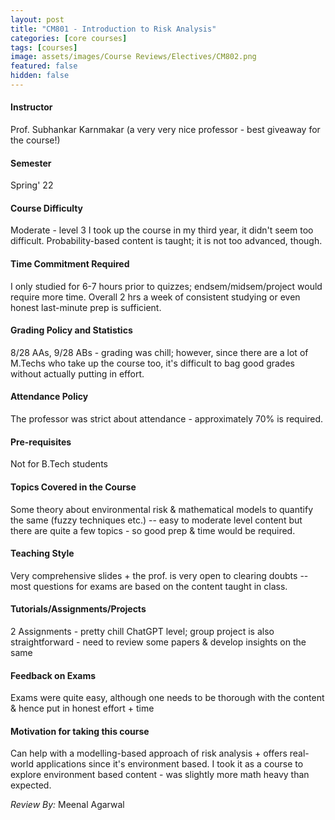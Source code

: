 ```yaml
---
layout: post
title: "CM801 - Introduction to Risk Analysis"
categories: [core courses]
tags: [courses]
image: assets/images/Course Reviews/Electives/CM802.png
featured: false
hidden: false
---
```


#### Instructor
Prof. Subhankar Karnmakar (a very very nice professor - best giveaway for the course!)

#### Semester
Spring' 22

#### Course Difficulty
Moderate - level 3
I took up the course in my third year, it didn't seem too difficult. Probability-based content is taught; it is not too advanced, though.

#### Time Commitment Required
I only studied for 6-7 hours prior to quizzes; endsem/midsem/project would require more time. Overall 2 hrs a week of consistent studying or even honest last-minute prep is sufficient. 

#### Grading Policy and Statistics
8/28 AAs, 9/28 ABs - grading was chill; however, since there are a lot of M.Techs who take up the course too, it's difficult to bag good grades without actually putting in effort. 

#### Attendance Policy
The professor was strict about attendance - approximately 70% is required.

#### Pre-requisites
Not for B.Tech students 

#### Topics Covered in the Course
Some theory about environmental risk & mathematical models to quantify the same (fuzzy techniques etc.) -- easy to moderate level content but there are quite a few topics - so good prep & time would be required.

#### Teaching Style
Very comprehensive slides + the prof. is very open to clearing doubts -- most questions for exams are based on the content taught in class.

#### Tutorials/Assignments/Projects
2 Assignments - pretty chill ChatGPT level; group project is also straightforward - need to review some papers & develop insights on the same

#### Feedback on Exams
Exams were quite easy, although one needs to be thorough with the content & hence put in honest effort + time

#### Motivation for taking this course
Can help with a modelling-based approach of risk analysis + offers real-world applications since it's environment based. I took it as a course to explore environment based content - was slightly more math heavy than expected. 

*Review By:* Meenal Agarwal